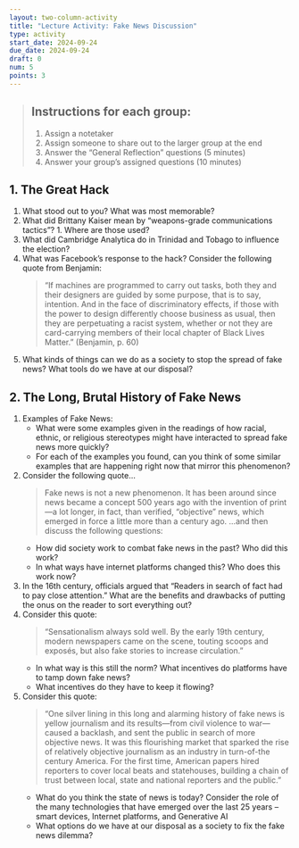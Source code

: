 ```yaml
---
layout: two-column-activity
title: "Lecture Activity: Fake News Discussion"
type: activity
start_date: 2024-09-24
due_date: 2024-09-24
draft: 0
num: 5
points: 3
---
```


> ## Instructions for each group:
> 1. Assign a notetaker
> 1. Assign someone to share out to the larger group at the end
> 1. Answer the “General Reflection” questions (5 minutes)
> 1. Answer your group’s assigned questions (10 minutes)


## 1. The Great Hack
1. What stood out to you? What was most memorable?
1. What did Brittany Kaiser mean by “weapons-grade communications tactics”? 1. Where are those used?
1. What did Cambridge Analytica do in Trinidad and Tobago to influence the election?
1. What was Facebook’s response to the hack?
   Consider the following quote from Benjamin:
    > “If machines are programmed to carry out tasks, both they and their designers are guided by some purpose, that is to say, intention. And in the face of discriminatory effects, if those with the power to design differently choose business as usual, then they are perpetuating a racist system, whether or not they are card-carrying members of their local chapter of Black Lives Matter.” (Benjamin, p. 60)
1. What kinds of things can we do as a society to stop the spread of fake news? What tools do we have at our disposal?

## 2. The Long, Brutal History of Fake News
1. Examples of Fake News:
    * What were some examples given in the readings of how racial, ethnic, or religious stereotypes might have interacted to spread fake news more quickly?
    * For each of the examples you found, can you think of some similar examples that are happening right now that mirror this phenomenon?
2. Consider the following quote…
    > Fake news is not a new phenomenon. It has been around since news became a concept 500 years ago with the invention of print—a lot longer, in fact, than verified, “objective” news, which emerged in force a little more than a century ago.
   …and then discuss the following questions:
   * How did society work to combat fake news in the past? Who did this work? 
   * In what ways have internet platforms changed this? Who does this work now?
3. In the 16th century, officials argued that “Readers in search of fact had to pay close attention.” What are the benefits and drawbacks of putting the onus on the reader to sort everything out?
4. Consider this quote:
    > “Sensationalism always sold well. By the early 19th century, modern newspapers came on the scene, touting scoops and exposés, but also fake stories to increase circulation.”
    * In what way is this still the norm? What incentives do platforms have to tamp down fake news? 
    * What incentives do they have to keep it flowing?
5. Consider this quote:
    > “One silver lining in this long and alarming history of fake news is yellow journalism and its results—from civil violence to war—caused a backlash, and sent the public in search of more objective news. It was this flourishing market that sparked the rise of relatively objective journalism as an industry in turn-of-the century America. For the first time, American papers hired reporters to cover local beats and statehouses, building a chain of trust between local, state and national reporters and the public.”
    * What do you think the state of news is today? Consider the role of the many technologies that have emerged over the last 25 years – smart devices, Internet platforms, and Generative AI
    * What options do we have at our disposal as a society to fix the fake news dilemma?
